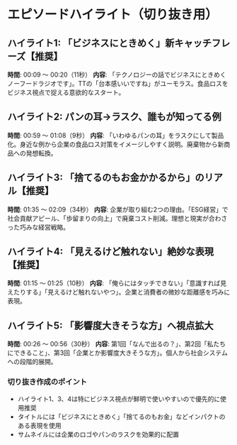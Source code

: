 # エピソードハイライト（切り抜き用）

## ハイライト1: 「ビジネスにときめく」新キャッチフレーズ【推奨】
**時間**: 00:09 〜 00:20（11秒）
**内容**: 「テクノロジーの話でビジネスにときめくノーフードラジオです」。TTの「台本感いいですね」がユーモラス。食品ロスをビジネス視点で捉える意欲的なスタート。

## ハイライト2: パンの耳→ラスク、誰もが知ってる例
**時間**: 00:59 〜 01:08（9秒）
**内容**: 「いわゆるパンの耳」をラスクにして製品化。身近な例から企業の食品ロス対策をイメージしやすく説明。廃棄物から新商品への発想転換。

## ハイライト3: 「捨てるのもお金かかるから」のリアル【推奨】
**時間**: 01:35 〜 02:09（34秒）
**内容**: 企業が取り組む2つの理由。「ESG経営」で社会貢献アピール、「歩留まりの向上」で廃棄コスト削減。理想と現実が合わさった巧みな経営戦略。

## ハイライト4: 「見えるけど触れない」絶妙な表現【推奨】
**時間**: 01:15 〜 01:25（10秒）
**内容**: 「俺らにはタッチできない」「意識すれば見えたりする」「見えるけど触れないやつ」。企業と消費者の微妙な距離感を巧みに表現。

## ハイライト5: 「影響度大きそうな方」へ視点拡大
**時間**: 00:26 〜 00:56（30秒）
**内容**: 第1回「なんで出るの？」、第2回「私たちにできること」、第3回「企業とか影響度大きそうな方」。個人から社会システムへの段階的展開。

### 切り抜き作成のポイント
- ハイライト1、3、4は特にビジネス視点が鮮明で使いやすいので優先的に使用推奨
- タイトルには「ビジネスにときめく」「捨てるのもお金」などインパクトのある表現を使用
- サムネイルには企業のロゴやパンのラスクを効果的に配置